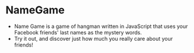 # NameGame

- Name Game is a game of hangman written in JavaScript that uses your Facebook 
friends' last names as the mystery words.
- Try it out, and discover just how much you really care about your friends!


